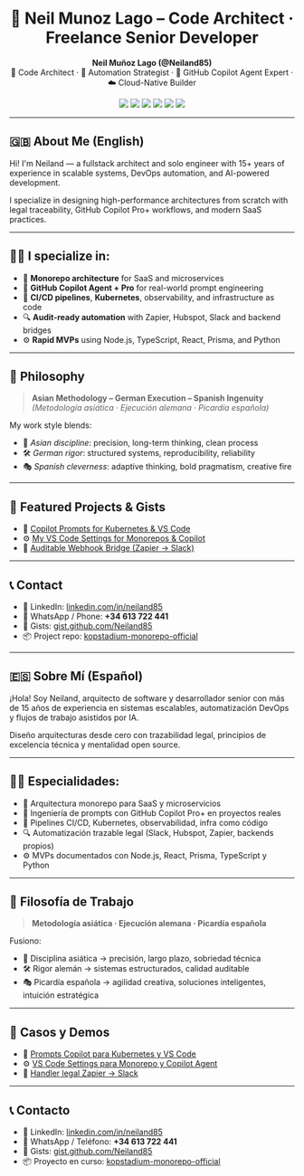 <h1 align="center">🧠 Neil Munoz Lago – Code Architect · Freelance Senior Developer</h1>

<p align="center">
  <strong>Neil Muñoz Lago (@Neiland85)</strong><br>
  🧠 Code Architect · 🔁 Automation Strategist · 🤖 GitHub Copilot Agent Expert · ☁️ Cloud-Native Builder
</p>

<p align="center">
  <img src="https://img.shields.io/badge/GitHub_Copilot-Pro%2B-blue?logo=github" />
  <img src="https://img.shields.io/badge/Node.js-18.x-green?logo=node.js" />
  <img src="https://img.shields.io/badge/Kubernetes-1.27-blue?logo=kubernetes" />
  <img src="https://img.shields.io/badge/TypeScript-Strict-blue?logo=typescript" />
  <img src="https://img.shields.io/badge/DevOps-Automation-orange?logo=githubactions" />
  <img src="https://img.shields.io/badge/Monorepo-Enabled-success" />
</p>

---

## 🇬🇧 About Me (English)

Hi! I'm Neiland — a fullstack architect and solo engineer with 15+ years of experience in scalable systems, DevOps automation, and AI-powered development.

I specialize in designing high-performance architectures from scratch with legal traceability, GitHub Copilot Pro+ workflows, and modern SaaS practices.

---

## 👨‍💻 I specialize in:

- 🧱 **Monorepo architecture** for SaaS and microservices
- 🤖 **GitHub Copilot Agent + Pro** for real-world prompt engineering
- 🚢 **CI/CD pipelines**, **Kubernetes**, observability, and infrastructure as code
- 🔍 **Audit-ready automation** with Zapier, Hubspot, Slack and backend bridges
- ⚙️ **Rapid MVPs** using Node.js, TypeScript, React, Prisma, and Python

---

## 🧬 Philosophy

> **Asian Methodology – German Execution – Spanish Ingenuity**  
> _(Metodología asiática · Ejecución alemana · Picardía española)_

My work style blends:

- 🧘 *Asian discipline*: precision, long-term thinking, clean process  
- 🛠 *German rigor*: structured systems, reproducibility, reliability  
- 🎭 *Spanish cleverness*: adaptive thinking, bold pragmatism, creative fire

---

## 📂 Featured Projects & Gists

- 🧠 [Copilot Prompts for Kubernetes & VS Code](https://gist.github.com/Neiland85/2bd47ad2e4c962a0e61a4cb6e1073ed5)  
- ⚙️ [My VS Code Settings for Monorepos & Copilot](https://gist.github.com/Neiland85/8c87abae66c70fe43d08bf3006bdd541)  
- 🔁 [Auditable Webhook Bridge (Zapier → Slack)](https://gist.github.com/Neiland85/ea03236ecdfc5636e9706421b85e224b)

---

## 📞 Contact

- 📧 LinkedIn: [linkedin.com/in/neiland85](https://linkedin.com/in/neiland85)  
- 📱 WhatsApp / Phone: **+34 613 722 441**  
- 🧪 Gists: [gist.github.com/Neiland85](https://gist.github.com/Neiland85)  
- 📦 Project repo: [kopstadium-monorepo-official](https://github.com/Neiland85/kopstadium-monorepo-official)

---

## 🇪🇸 Sobre Mí (Español)

¡Hola! Soy Neiland, arquitecto de software y desarrollador senior con más de 15 años de experiencia en sistemas escalables, automatización DevOps y flujos de trabajo asistidos por IA.

Diseño arquitecturas desde cero con trazabilidad legal, principios de excelencia técnica y mentalidad open source.

---

## 👨‍💻 Especialidades:

- 🧱 Arquitectura monorepo para SaaS y microservicios
- 🤖 Ingeniería de prompts con GitHub Copilot Pro+ en proyectos reales
- 🚢 Pipelines CI/CD, Kubernetes, observabilidad, infra como código
- 🔍 Automatización trazable legal (Slack, Hubspot, Zapier, backends propios)
- ⚙️ MVPs documentados con Node.js, React, Prisma, TypeScript y Python

---

## 🧬 Filosofía de Trabajo

> **Metodología asiática · Ejecución alemana · Picardía española**

Fusiono:

- 🧘 Disciplina asiática → precisión, largo plazo, sobriedad técnica  
- 🛠 Rigor alemán → sistemas estructurados, calidad auditable  
- 🎭 Picardía española → agilidad creativa, soluciones inteligentes, intuición estratégica

---

## 📂 Casos y Demos

- 🧠 [Prompts Copilot para Kubernetes y VS Code](https://gist.github.com/Neiland85/2bd47ad2e4c962a0e61a4cb6e1073ed5)  
- ⚙️ [VS Code Settings para Monorepo y Copilot Agent](https://gist.github.com/Neiland85/8c87abae66c70fe43d08bf3006bdd541)  
- 🔁 [Handler legal Zapier → Slack](https://gist.github.com/Neiland85/ea03236ecdfc5636e9706421b85e224b)

---

## 📞 Contacto

- 📧 LinkedIn: [linkedin.com/in/neiland85](https://linkedin.com/in/neiland85)  
- 📱 WhatsApp / Teléfono: **+34 613 722 441**  
- 🧪 Gists: [gist.github.com/Neiland85](https://gist.github.com/Neiland85)  
- 📦 Proyecto en curso: [kopstadium-monorepo-official](https://github.com/Neiland85/kopstadium-monorepo-official)
